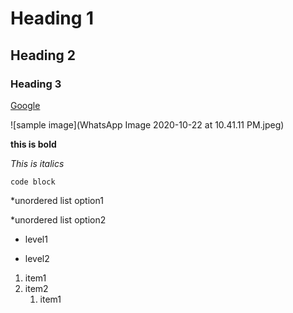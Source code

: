 # Heading 1
## Heading 2
### Heading 3


[Google](http://www.google.com)

![sample image](WhatsApp Image 2020-10-22 at 10.41.11 PM.jpeg)

**this is bold**

_This is italics_

`code block`

*unordered list option1

*unordered list option2

- level1

 - level2

1. item1
2. item2
   1. item1
